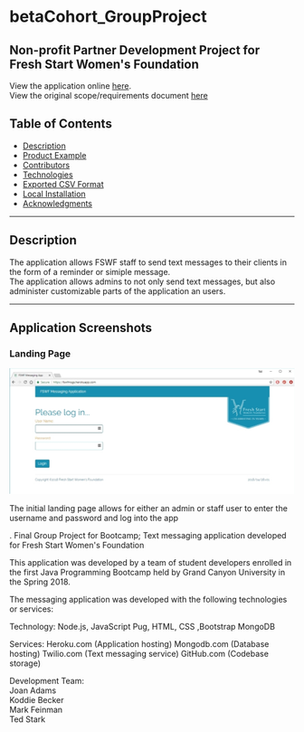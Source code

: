 # betaCohort_GroupProject
## Non-profit Partner Development Project for Fresh Start Women's Foundation 
View the application online [here](https://ssg-develop.herokuapp.com).<br>
View the original scope/requirements document [here](https://docs.google.com/document/d/1ur9KTJraJvByD5bO8_0gqMw57V0Y3qJrpD0njT5I-XM/edit?usp=sharing)

## Table of Contents

- [Description](#description)
- [Product Example](#product-example)
- [Contributors](#contributors)
- [Technologies](#technologies)
- [Exported CSV Format](#exported-csv-format)
- [Local Installation](#local-installation)
- [Acknowledgments](#acknowledgments)

---
## Description

The application allows FSWF staff to send text messages to their clients in the form of a reminder or simiple message.<br>
The application allows admins to not only send text messages, but also administer customizable parts of the application an users.<br>

---
## Application Screenshots

### **Landing Page**

![login1.jpeg](/screenshots/login1.jpg)

The initial landing page allows for either an admin or staff user to enter the username and password and log into the app


.
Final Group Project for Bootcamp; Text messaging application developed for Fresh Start Women's Foundation

This application was developed by a team of student developers enrolled in the first Java Programming Bootcamp held by Grand Canyon University in the Spring 2018.

The messaging application was developed with the following technologies or services:

Technology: Node.js, JavaScript Pug, HTML, CSS ,Bootstrap MongoDB

Services: Heroku.com (Application hosting) Mongodb.com (Database hosting) Twilio.com (Text messaging service) GitHub.com (Codebase storage)

Development Team:<br>
Joan Adams<br>
Koddie Becker<br>
Mark Feinman<br>
Ted Stark
